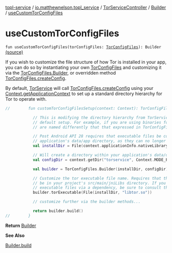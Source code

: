 [topl-service](../../../index.md) / [io.matthewnelson.topl_service](../../index.md) / [TorServiceController](../index.md) / [Builder](index.md) / [useCustomTorConfigFiles](./use-custom-tor-config-files.md)

# useCustomTorConfigFiles

`fun useCustomTorConfigFiles(torConfigFiles: `[`TorConfigFiles`](http://FIX_DOKKA_LINKS/topl-core-base/io.matthewnelson.topl_core_base/-tor-config-files/index.md)`): Builder` [(source)](https://github.com/05nelsonm/TorOnionProxyLibrary-Android/blob/master/topl-service/src/main/java/io/matthewnelson/topl_service/TorServiceController.kt#L129)

If you wish to customize the file structure of how Tor is installed in your app,
you can do so by instantiating your own [TorConfigFiles](http://FIX_DOKKA_LINKS/topl-core-base/io.matthewnelson.topl_core_base/-tor-config-files/index.md) and customizing it via
the [TorConfigFiles.Builder](http://FIX_DOKKA_LINKS/topl-core-base/io.matthewnelson.topl_core_base/-tor-config-files/-builder/index.md), or overridden method [TorConfigFiles.createConfig](http://FIX_DOKKA_LINKS/topl-core-base/io.matthewnelson.topl_core_base/-tor-config-files/-companion/create-config.md).

By default, [TorService](#) will call [TorConfigFiles.createConfig](http://FIX_DOKKA_LINKS/topl-core-base/io.matthewnelson.topl_core_base/-tor-config-files/-companion/create-config.md) using your
[Context.getApplicationContext](https://developer.android.com/reference/android/content/Context.html#getApplicationContext()) to set up a standard directory hierarchy for Tor
to operate with.

``` kotlin
//        fun customTorConfigFilesSetup(context: Context): TorConfigFiles {

            // This is modifying the directory hierarchy from TorService's
            // default setup. For example, if you are using binaries for Tor that
            // are named differently that that expressed in TorConfigFiles.createConfig()

            // Post Android API 28 requires that executable files be contained in your
            // application's data/app directory, as they can no longer execute from data/data.
            val installDir = File(context.applicationInfo.nativeLibraryDir)

            // Will create a directory within your application's data/data dir
            val configDir = context.getDir("torservice", Context.MODE_PRIVATE)

            val builder = TorConfigFiles.Builder(installDir, configDir)

            // Customize the tor executable file name. Requires that the executable file
            // be in your project's src/main/jniLibs directory. If you are getting your
            // executable files via a dependency, be sure to consult that Libraries documentation.
            builder.torExecutable(File(installDir, "libtor.so"))

            // customize further via the builder methods...

            return builder.build()
//        }
```

**Return**
[Builder](index.md)

**See Also**

[Builder.build](build.md)

